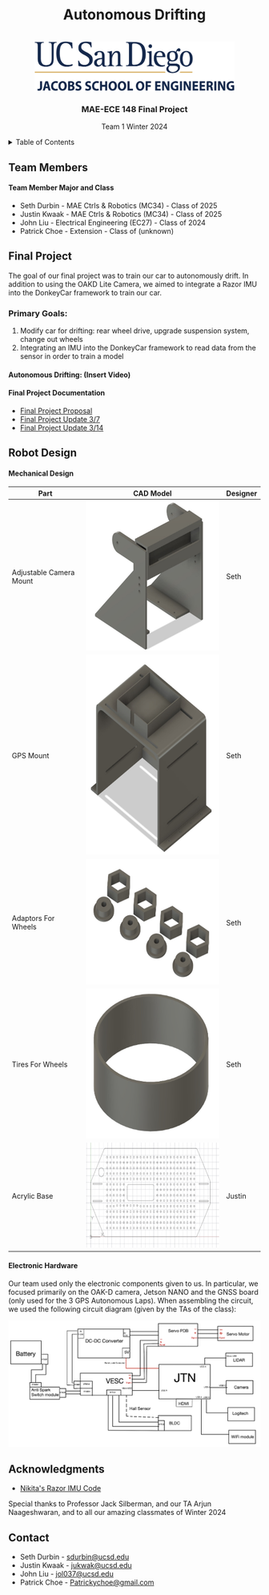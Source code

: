<div id="top"></div>

<h1 align="center">Autonomous Drifting </h1>

<!-- PROJECT LOGO -->
<br />
<div align="center">
  <a href="https://github.com/UCSD-ECEMAE-148/winter-2024-final-project-team-1/tree/main">
    <img src="https://github.com/UCSD-ECEMAE-148/winter-2024-final-project-team-1/blob/main/images/UCSDLogo_JSOE_BlueGold_0_0.png" alt="Logo" width="400" height="100">
  </a>
<h3>MAE-ECE 148 Final Project</h3>
<p>
Team 1 Winter 2024
</p>
</div>




<!-- TABLE OF CONTENTS -->
<details>
  <summary>Table of Contents</summary>
  <ol>
    <li>
      <a href="#team-members">Team Members</a>
    </li>
    <li><a href="#final-project">Final Project</a></li>
      <ul>
        <li><a href="#final-project-documentation">Final Project Documentation</a></li>
        <li><a href="#autonomous-drifting:">Autonomous Drifting: (Insert Video)</a></li>
      </ul>
    <li><a href="#robot-design">Robot Design</a></li>
      <ul>
        <li><a href="#mechanical-design">Mechanical Design</a></li>
        <li><a href="#electronic-hardware">Electronic Hardware</a></li>
      </ul>
    <li><a href="#acknowledgments">Acknowledgments</a></li>
    <li><a href="#contact">Contact</a></li>
  </ol>
</details>


<!-- TEAM MEMBERS -->
## Team Members



<h4>Team Member Major and Class </h4>
<ul>
  <li>Seth Durbin - MAE Ctrls & Robotics (MC34) - Class of 2025</li>
  <li>Justin Kwaak - MAE Ctrls & Robotics (MC34) - Class of 2025</li>
  <li>John Liu - Electrical Engineering (EC27) - Class of 2024</li>
  <li>Patrick Choe - Extension - Class of (unknown)</li>
</ul>

<!-- Final Project -->
## Final Project

The goal of our final project was to train our car to autonomously drift.  In addition to using the OAKD Lite Camera, we aimed to integrate a Razor IMU into the DonkeyCar framework to train our car.

### Primary Goals:
1) Modify car for drifting: rear wheel drive, upgrade suspension system, change out wheels
2) Integrating an IMU into the DonkeyCar framework to read data from the sensor in order to train a model 

#### Autonomous Drifting: (Insert Video)



#### Final Project Documentation

* [Final Project Proposal](https://drive.google.com/file/d/1oSwgIkiHx3t4BQ_cxLm2ZbBmvrU56_2j/view?usp=sharing)
* [Final Project Update 3/7](https://docs.google.com/presentation/d/1isKjaOL28nRso7TQlT29QjokpVWHbEqB3DTJVeYga64/edit?usp=sharing)
* [Final Project Update 3/14](https://docs.google.com/presentation/d/1QSHOZ-a3gA7jtG-dcgdHc4KCrVCbHbBCUfhCX-5B-9E/edit?usp=sharing)

<!-- Robot Design -->
## Robot Design

#### Mechanical Design

| Part | CAD Model | Designer |
|------|--------------|------------|
| Adjustable Camera Mount | <img src="https://github.com/UCSD-ECEMAE-148/winter-2024-final-project-team-1/blob/main/images/CameraMount.png" width="300" height="300" /> | Seth
| GPS Mount | <img src="https://github.com/UCSD-ECEMAE-148/winter-2024-final-project-team-1/blob/main/images/GPSMount.png" width="370" height="400" /> | Seth
| Adaptors For Wheels | <img src="https://github.com/UCSD-ECEMAE-148/winter-2024-final-project-team-1/blob/main/images/WheelAdapters.png" width="400" height="250" /> | Seth
| Tires For Wheels | <img src="https://github.com/UCSD-ECEMAE-148/winter-2024-final-project-team-1/blob/main/images/Tires.png" width="380" height="300" /> | Seth
| Acrylic Base | <img src="https://github.com/UCSD-ECEMAE-148/winter-2024-final-project-team-1/blob/main/images/AcrylicBase.png" width="400" height="210" /> | Justin




#### Electronic Hardware
Our team used only the electronic components given to us. In particular, we focused primarily on the OAK-D camera, Jetson NANO and the GNSS board (only used for the 3 GPS Autonomous Laps). When assembling the circuit, we used the following circuit diagram (given by the TAs of the class):
<div align="center">
    <img src="https://github.com/UCSD-ECEMAE-148/winter-2024-final-project-team-1/blob/main/images/MAE_148_Circuit_Diagram.png">
</div>


<!-- ACKNOWLEDGMENTS -->
## Acknowledgments
* [Nikita's Razor IMU Code](https://github.com/NikitaB04/razorIMU_9dof/blob/main/imu.py)

Special thanks to Professor Jack Silberman, and our TA Arjun Naageshwaran, and to all our amazing classmates of Winter 2024

<!-- CONTACT -->
## Contact

* Seth Durbin - sdurbin@ucsd.edu
* Justin Kwaak - jukwak@ucsd.edu
* John Liu - jol037@ucsd.edu
* Patrick Choe - Patrickychoe@gmail.com


<!-- MARKDOWN TEMPLATE INFORMATION -->
<!-- MARKDOWN LINKS & IMAGES -->
<!-- https://www.markdownguide.org/basic-syntax/#reference-style-links -->
[contributors-shield]: https://img.shields.io/github/contributors/github_username/repo_name.svg?style=for-the-badge
[contributors-url]: https://github.com/github_username/repo_name/graphs/contributors
[forks-shield]: https://img.shields.io/github/forks/github_username/repo_name.svg?style=for-the-badge
[forks-url]: https://github.com/github_username/repo_name/network/members
[stars-shield]: https://img.shields.io/github/stars/github_username/repo_name.svg?style=for-the-badge
[stars-url]: https://github.com/github_username/repo_name/stargazers
[issues-shield]: https://img.shields.io/github/issues/github_username/repo_name.svg?style=for-the-badge
[issues-url]: https://github.com/github_username/repo_name/issues
[license-shield]: https://img.shields.io/github/license/github_username/repo_name.svg?style=for-the-badge
[license-url]: https://github.com/github_username/repo_name/blob/master/LICENSE.txt
[linkedin-shield]: https://img.shields.io/badge/-LinkedIn-black.svg?style=for-the-badge&logo=linkedin&colorB=555
[linkedin-url]: https://linkedin.com/in/linkedin_username
[product-screenshot]: images/screenshot.png
